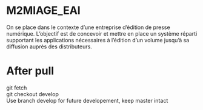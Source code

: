 # M2MIAGE_EAI

On se place dans le contexte d’une entreprise d’édition de presse numérique. L’objectif est de concevoir et
mettre en place un système réparti supportant les applications nécessaires à l’édition d’un volume jusqu’à sa
diffusion auprès des distributeurs.

# After pull
git fetch </br>
git checkout develop </br>
Use branch develop for future developement, keep master intact
